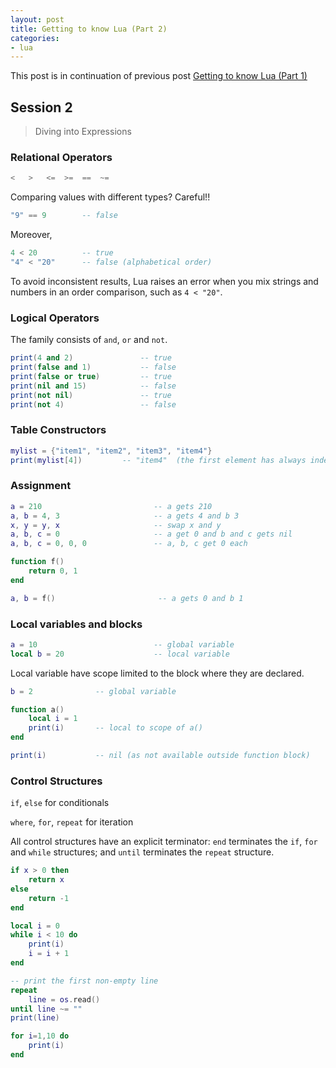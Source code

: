 ```yaml
---
layout: post
title: Getting to know Lua (Part 2)
categories:
- lua
---
```


This post is in continuation of previous post [Getting to know Lua (Part 1)](/lua/2018/01/20/getting-to-know-lua-1)

## Session 2

> Diving into Expressions

### Relational Operators

```lua
<   >   <=  >=  ==  ~=
```

Comparing values with different types? Careful!! 
```lua
"9" == 9        -- false
```
Moreover, 
```lua
4 < 20          -- true
"4" < "20"      -- false (alphabetical order) 
```
To avoid inconsistent results, Lua raises an error when you mix strings and numbers in an order comparison, such as `4 < "20"`.

### Logical Operators

The family consists of `and`, `or` and `not`.

```lua
print(4 and 2)               -- true
print(false and 1)           -- false
print(false or true)         -- true
print(nil and 15)            -- false
print(not nil)               -- true
print(not 4)                 -- false
```

### Table Constructors

```lua
mylist = {"item1", "item2", "item3", "item4"}
print(mylist[4])         -- "item4"  (the first element has always index 1, not 0)
```

### Assignment

```lua
a = 210                         -- a gets 210
a, b = 4, 3                     -- a gets 4 and b 3
x, y = y, x                     -- swap x and y
a, b, c = 0                     -- a get 0 and b and c gets nil
a, b, c = 0, 0, 0               -- a, b, c get 0 each

function f()
    return 0, 1
end

a, b = f()                       -- a gets 0 and b 1 
```

### Local variables and blocks

```lua
a = 10                          -- global variable
local b = 20                    -- local variable
```

Local variable have scope limited to the block where they are declared.

```lua
b = 2              -- global variable

function a()
    local i = 1
    print(i)       -- local to scope of a()
end

print(i)           -- nil (as not available outside function block)
```

### Control Structures

`if`, `else` for conditionals

`where`, `for`, `repeat` for iteration

All control structures have an explicit terminator: `end` terminates the `if`, `for` and `while` structures; and `until` terminates the `repeat` structure.

```lua
if x > 0 then
    return x
else
    return -1
end
```

```lua
local i = 0
while i < 10 do
    print(i)
    i = i + 1
end
```

```lua
-- print the first non-empty line
repeat
    line = os.read()
until line ~= ""
print(line)
```

```lua
for i=1,10 do 
    print(i)
end
```
